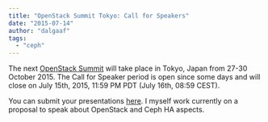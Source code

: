 ```yaml
---
title: "OpenStack Summit Tokyo: Call for Speakers"
date: "2015-07-14"
author: "dalgaaf"
tags: 
  - "ceph"
---
```


The next [OpenStack Summit](https://www.openstack.org/summit/tokyo-2015/) will take place in Tokyo, Japan from 27-30 October 2015. The Call for Speaker period is open since some days and will close on July 15th, 2015, 11:59 PM PDT (July 16th, 08:59 CEST).

  

You can submit your presentations [here](https://www.openstack.org/summit/tokyo-2015/call-for-speakers/). I myself work currently on a proposal to speak about OpenStack and Ceph HA aspects.
